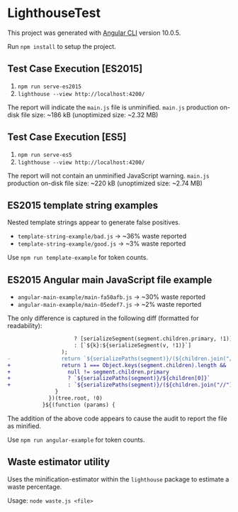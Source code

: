 # LighthouseTest

This project was generated with [Angular CLI](https://github.com/angular/angular-cli) version 10.0.5.

Run `npm install` to setup the project.

## Test Case Execution [ES2015]

1. `npm run serve-es2015`
2. `lighthouse --view http://localhost:4200/`

The report will indicate the `main.js` file is unminified.
`main.js` production on-disk file size: ~186 kB
(unoptimized size: ~2.32 MB)

## Test Case Execution [ES5]

1. `npm run serve-es5`
2. `lighthouse --view http://localhost:4200/`

The report will not contain an unminified JavaScript warning.
`main.js` production on-disk file size: ~220 kB
(unoptimized size: ~2.74 MB)

## ES2015 template string examples

Nested template strings appear to generate false positives.

* `template-string-example/bad.js` -> ~36% waste reported
* `template-string-example/good.js` -> ~3% waste reported

Use `npm run template-example` for token counts.

## ES2015 Angular main JavaScript file example

* `angular-main-example/main-fa50afb.js` -> ~30% waste reported
* `angular-main-example/main-05edef7.js` -> ~2% waste reported

The only difference is captured in the following diff (formatted for readability):
```diff
                     ? [serializeSegment(segment.children.primary, !1)]
                     : [`${k}:${serializeSegment(v, !1)}`]
                 );
-                return `${serializePaths(segment)}/(${children.join("//")})`;
+                return 1 === Object.keys(segment.children).length &&
+                  null != segment.children.primary
+                  ? `${serializePaths(segment)}/${children[0]}`
+                  : `${serializePaths(segment)}/(${children.join("//")})`;
               }
             })(tree.root, !0)
           }${(function (params) {
```
The addition of the above code appears to cause the audit to report the file as minified.

Use `npm run angular-example` for token counts.

## Waste estimator utility

Uses the minification-estimator within the `lighthouse` package to estimate a waste percentage.

Usage:
`node waste.js <file>`
